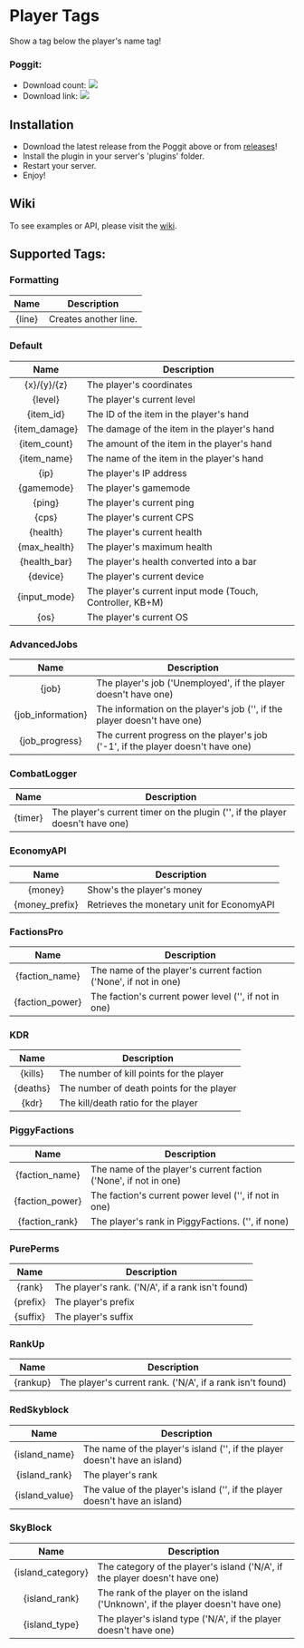 # Player Tags

Show a tag below the player's name tag!

### Poggit:

* Download count: [![](https://poggit.pmmp.io/shield.dl.total/PlayerTags)](https://poggit.pmmp.io/p/PlayerTags)
* Download link: [![](https://poggit.pmmp.io/shield.state/PlayerTags)](https://poggit.pmmp.io/p/PlayerTags)

## Installation

* Download the latest release from the Poggit above or from [releases](https://github.com/sylvrs/PlayerTags/releases)!
* Install the plugin in your server's 'plugins' folder.
* Restart your server.
* Enjoy!

## Wiki

To see examples or API, please visit the [wiki](https://github.com/sylvrs/PlayerTags/wiki).

## Supported Tags:

### Formatting

|      Name     | Description                                                                      |
|:-------------:|----------------------------------------------------------------------------------|
|     {line}    | Creates another line.                                                            |

### Default

|      Name     | Description                                               |
|:-------------:|-----------------------------------------------------------|
|  {x}/{y}/{z}  | The player's coordinates                                  |
|    {level}    | The player's current level                                |
|   {item_id}   | The ID of the item in the player's hand                   |
| {item_damage} | The damage of the item in the player's hand               |
|  {item_count} | The amount of the item in the player's hand               |
|  {item_name}  | The name of the item in the player's hand                 |
|      {ip}     | The player's IP address                                   |
|   {gamemode}  | The player's gamemode                                     |
|     {ping}    | The player's current ping                                 |
|     {cps}     | The player's current CPS                                  |
|    {health}   | The player's current health                               |
|  {max_health} | The player's maximum health                               |
|  {health_bar} | The player's health converted into a bar                  |
|    {device}   | The player's current device                               |
|  {input_mode} | The player's current input mode (Touch, Controller, KB+M) |
|      {os}     | The player's current OS                                   |

### AdvancedJobs

|        Name       | Description                                                                     |
|:-----------------:|---------------------------------------------------------------------------------|
|       {job}       | The player's job ('Unemployed', if the player doesn't have one)                 |
| {job_information} | The information on the player's job ('', if the player doesn't have one)        |
|   {job_progress}  | The current progress on the player's job ('-1', if the player doesn't have one) |
### CombatLogger

|        Name       | Description                                                                     |
|:-----------------:|---------------------------------------------------------------------------------|
|      {timer}      | The player's current timer on the plugin ('', if the player doesn't have one)   |

### EconomyAPI

|      Name      | Description                                                                     |
|:--------------:|---------------------------------------------------------------------------------|
|     {money}    | Show's the player's money                                                       |
| {money_prefix} | Retrieves the monetary unit for EconomyAPI                                      |

### FactionsPro

|       Name      | Description                                                                     |
|:---------------:|---------------------------------------------------------------------------------|
|  {faction_name} | The name of the player's current faction ('None', if not in one)                |
| {faction_power} | The faction's current power level ('', if not in one)                           |

### KDR

|   Name   | Description                               |
|:--------:|-------------------------------------------|
|  {kills} | The number of kill points for the player  |
| {deaths} | The number of death points for the player |
|   {kdr}  | The kill/death ratio for the player       |

### PiggyFactions

|       Name      | Description                                                      |
|:---------------:|------------------------------------------------------------------|
|  {faction_name} | The name of the player's current faction ('None', if not in one) |
| {faction_power} | The faction's current power level ('', if not in one)            |
|  {faction_rank} | The player's rank in PiggyFactions. ('', if none)                |

### PurePerms

|   Name   | Description                                       |
|:--------:|---------------------------------------------------|
|  {rank}  | The player's rank. ('N/A', if a rank isn't found) |
| {prefix} | The player's prefix                               |
| {suffix} | The player's suffix                               |

### RankUp

|   Name   | Description                                               |
|:--------:|-----------------------------------------------------------|
| {rankup} | The player's current rank. ('N/A', if a rank isn't found) |

### RedSkyblock

|      Name      | Description                                                                 |
|:--------------:|-----------------------------------------------------------------------------|
|  {island_name} | The name of the player's island ('', if the player doesn't have an island)  |
|  {island_rank} | The player's rank                                                           |
| {island_value} | The value of the player's island ('', if the player doesn't have an island) |

### SkyBlock

|        Name       | Description                                                                      |
|:-----------------:|----------------------------------------------------------------------------------|
| {island_category} | The category of the player's island ('N/A', if the player doesn't have one)      |
|   {island_rank}   | The rank of the player on the island ('Unknown', if the player doesn't have one) |
|   {island_type}   | The player's island type ('N/A', if the player doesn't have one)                 |
